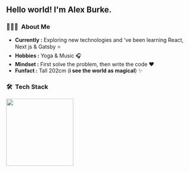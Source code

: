 <h2> Hello world! I'm Alex Burke.</h2>

<h3> 👨🏻‍💻 &nbsp;About Me </h3>

-  **Currently :** Exploring new technologies and 've been learning React, Next js & Gatsby :star:
-  **Hobbies :** Yoga & Music :headphones:
-  **Mindset :** First solve the problem, then write the code :heart: 
-  **Funfact :** Tall 202cm (**i see the world as magical**) :sparkles: 

<h3> 🛠 &nbsp;Tech Stack</h4>

<a href="https://github.com/AVS1508">
  <img height="180em" src="https://github-readme-stats.vercel.app/api?username=manitu85&show_icons=true" />
</a>

